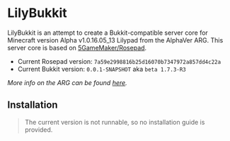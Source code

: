 # LilyBukkit

LilyBukkit is an attempt to create a Bukkit-compatible server core for Minecraft version Alpha v1.0.16.05_13 Lilypad from the AlphaVer ARG. This server core is based on [5GameMaker/Rosepad](https://github.com/5GameMaker/Rosepad).

* Current Rosepad version: `7a59e2998816b25d16070b7347972a857dd4c22a`
* Current Bukkit version: `0.0.1-SNAPSHOT` aka `beta 1.7.3-R3`

 [//]: # (I'm a madlad by trying to implement 1.7.10 onto a1.0.16, but that's still very interesting)

*More info on the ARG can be found [here](https://alphaver.fandom.com/wiki).*

## Installation

> The current version is not runnable, so no installation guide is provided.
